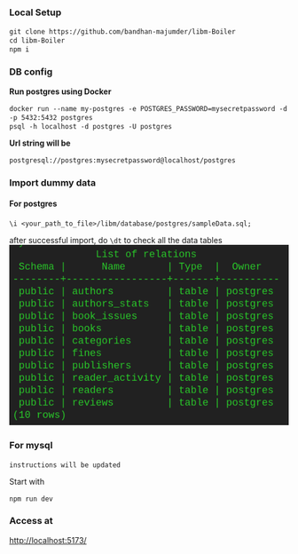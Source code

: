 ### Local Setup
```
git clone https://github.com/bandhan-majumder/libm-Boiler
cd libm-Boiler
npm i
```
### DB config
**Run postgres using Docker**
```
docker run --name my-postgres -e POSTGRES_PASSWORD=mysecretpassword -d -p 5432:5432 postgres
psql -h localhost -d postgres -U postgres
```
**Url string will be**
```
postgresql://postgres:mysecretpassword@localhost/postgres
```
### Import dummy data
#### For postgres
```
\i <your_path_to_file>/libm/database/postgres/sampleData.sql;
```
after successful import, do `\dt` to check all the data tables
![successful data import](image.png)
### For mysql
```
instructions will be updated
```
Start with
```
npm run dev
```
### Access at
[http://localhost:5173/](http://localhost:5173/)


